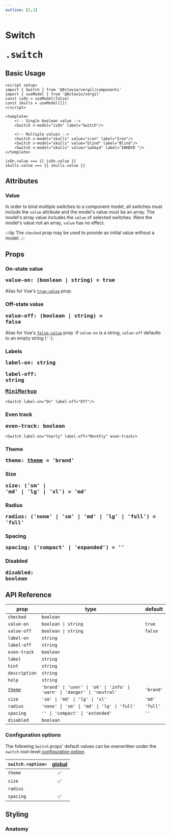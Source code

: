 ```yaml
---
outline: [2,3]
---
```


# Switch <Badge><pre>.switch</pre></Badge>

<script setup>
import { Switch } from '@8ctavio/vergil/components'
import { useModel } from '@8ctavio/vergil'
const isOn = useModel(false)
const skulls = useModel([])
</script>

## Basic Usage

```vue
<script setup>
import { Switch } from '@8ctavio/vergil/components'
import { useModel } from '@8ctavio/vergil'
const isOn = useModel(false)
const skulls = useModel([])
</script>

<template>
    <!-- Single boolean value -->
    <Switch v-model="isOn" label="Switch"/>

    <!-- Multiple values -->
    <Switch v-model="skulls" value="iron" label="Iron"/>
    <Switch v-model="skulls" value="blind" label="Blind"/>
    <Switch v-model="skulls" value="iwhbyd" label="IWHBYD "/>
</template>
```
<Demo>
    <div class="col">
        <div class="row center">
            <Switch v-model="isOn" label="Switch"/>
        </div>
        <div class="row center">
            <code>isOn.value === {{ isOn.value }}</code>
        </div>
        <div class="row center">
            <Switch v-model="skulls" value="iron" label="Iron"/>
            <Switch v-model="skulls" value="blind" label="Blind"/>
            <Switch v-model="skulls" value="iwhbyd" label="IWHBYD "/>
        </div>
        <div class="row center">
            <code>skulls.value === {{ skulls.value }}</code>
        </div>
    </div>
</Demo>

## Attributes

### Value

In order to bind multiple switches to a component model, all switches must include the `value` attribute and the model's value must be an array. The model's array value includes the `value` of selected switches. Were the model's value not an array, `value` has no effect.

:::tip
The `checked` prop may be used to provide an initial value without a model.
:::

## Props

### On-state value <Badge><pre>value-on: (boolean | string) = true</pre></Badge>

Alias for Vue's [`true-value`](https://vuejs.org/guide/essentials/forms.html#checkbox-1) prop.

### Off-state value <Badge><pre>value-off: (boolean | string) = false</pre></Badge>

Alias for Vue's [`false-value`](https://vuejs.org/guide/essentials/forms.html#checkbox-1) prop. If `value-on` is a string, `value-off` defaults to an empty string (`''`).

### Labels <Badge><pre>label-on: string</pre></Badge> <Badge><pre>label-off: string</pre></Badge> <Badge><pre>[MiniMarkup](/mini-markup)</pre></Badge>

```vue
<Switch label-on="On" label-off="Off"/>
```

<Demo>
    <Switch label-on="On" label-off="Off"/>
</Demo>

### Even track <Badge><pre>even-track: boolean</pre></Badge>

```vue
<Switch label-on="Yearly" label-off="Monthly" even-track/>
```

<Demo>
    <Switch label-on="Yearly" label-off="Monthly" even-track/>
</Demo>

### Theme <Badge><pre>theme: [theme](/theme#the-theme-prop) = 'brand'</pre></Badge>

<Demo>
    <Switch theme="brand" checked/>
    <Switch theme="user" checked/>
    <Switch theme="ok" checked/>
    <Switch theme="info" checked/>
    <Switch theme="warn" checked/>
    <Switch theme="danger" checked/>
    <Switch theme="neutral" checked/>
</Demo>

### Size <Badge><pre>size: ('sm' | 'md' | 'lg' | 'xl') = 'md'</pre></Badge>

<Demo>
    <Switch size="sm" label-on="On" label-off="Off"/>
    <Switch size="md" label-on="On" label-off="Off"/>
    <Switch size="lg" label-on="On" label-off="Off"/>
    <Switch size="xl" label-on="On" label-off="Off"/>
</Demo>

### Radius <Badge><pre>radius: ('none' | 'sm' | 'md' | 'lg' | 'full') = 'full'</pre></Badge>

<Demo>
    <Switch label-on="On" label-off="Off" radius="none"/>
    <Switch label-on="On" label-off="Off" radius="sm"/>
    <Switch label-on="On" label-off="Off" radius="md"/>
    <Switch label-on="On" label-off="Off" radius="lg"/>
    <Switch label-on="On" label-off="Off" radius="full"/>
</Demo>

### Spacing <Badge><pre>spacing: ('compact' | 'expanded') = ''</pre></Badge>

<Demo>
    <div class="col">
        <div class="row center">
            <Switch label-on="On" label-off="Off" size="sm" spacing="compact" placeholder="Compact"/>
            <Switch label-on="On" label-off="Off" size="sm" placeholder="Default"/>
            <Switch label-on="On" label-off="Off" size="sm" spacing="expanded" placeholder="Expanded"/>
        </div>
        <div class="row center">
            <Switch label-on="On" label-off="Off" size="md" spacing="compact" placeholder="Compact"/>
            <Switch label-on="On" label-off="Off" size="md" placeholder="Default"/>
            <Switch label-on="On" label-off="Off" size="md" spacing="expanded" placeholder="Expanded"/>
        </div>
        <div class="row center">
            <Switch label-on="On" label-off="Off" size="lg" spacing="compact" placeholder="Compact"/>
            <Switch label-on="On" label-off="Off" size="lg" placeholder="Default"/>
            <Switch label-on="On" label-off="Off" size="lg" spacing="expanded" placeholder="Expanded"/>
        </div>
        <div class="row center">
            <Switch label-on="On" label-off="Off" size="xl" spacing="compact" placeholder="Compact"/>
            <Switch label-on="On" label-off="Off" size="xl" placeholder="Default"/>
            <Switch label-on="On" label-off="Off" size="xl" spacing="expanded" placeholder="Expanded"/>
        </div>
    </div>
</Demo>

### Disabled <Badge><pre>disabled: boolean</pre></Badge>

<Demo>
    <Switch disabled checked/>
    <Switch disabled label-on="On" label-off="Off"/>
</Demo>

## API Reference

| prop | type | default |
| ---- | ---- | ------- |
| `checked` | `boolean` | |
| `value-on` | `boolean \| string` | `true` |
| `value-off` | `boolean \| string` | `false` |
| `label-on` | `string` | |
| `label-off` | `string` | |
| `even-track` | `boolean` | |
| `label` | `string` | |
| `hint` | `string` | |
| `description` | `string` | |
| `help` | `string` | |
| [`theme`](/theme#the-theme-prop) | `'brand' \| 'user' \| 'ok' \| 'info' \| 'warn' \| 'danger' \| 'neutral'` | `'brand'` |
| `size` | `'sm' \| 'md' \| 'lg' \| 'xl'` | `'md'` |
| `radius` | `'none' \| 'sm' \| 'md' \| 'lg' \| 'full'` | `'full'` |
| `spacing` | `'' \| 'compact' \| 'extended'` | `''` |
| `disabled` | `boolean` | |

### Configuration options

The following `Switch` props' default values can be overwritten under the `switch` root-level [configuration option](/configuration).

| `switch.<option>` | [global](/configuration#global-configuration) |
| -------------- | :---: |
| `theme` | ✅ |
| `size` | ✅ |
| `radius` | |
| `spacing` | ✅ |

## Styling

### Anatomy

<Demo>
    <Anatomy tag="div" classes="form-field switch">
        <Anatomy tag="div" classes="form-field-label-wrapper">
            <Anatomy tag="label" classes="form-field-label"/>
            <Anatomy tag="span" classes="form-field-hint"/>
        </Anatomy>
        <Anatomy tag="p" classes="form-field-details form-field-description"/>
        <Anatomy tag="div" classes="switch-button">
            <Anatomy tag='input[type="checkbox"]'/>
            <Anatomy tag='label'/>
            <Anatomy tag="span" classes="switch-track">
                <Anatomy tag="span" classes="switch-circle"/>
            </Anatomy>
            <Anatomy tag='label'/>
        </Anatomy>
        <Anatomy tag="p" classes="form-field-details form-field-help"/>
    </Anatomy>
</Demo>